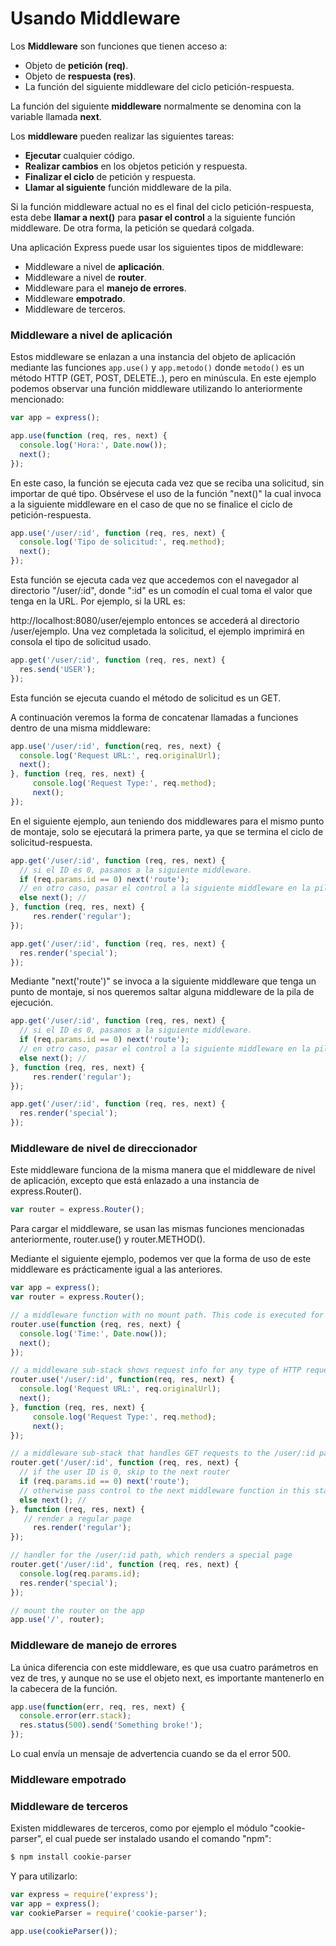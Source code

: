 # Usando Middleware
Los **Middleware** son funciones que tienen acceso a:
- Objeto de **petición (req)**.
- Objeto de **respuesta (res)**.
- La función del siguiente middleware del ciclo petición-respuesta.

La función del siguiente **middleware** normalmente se denomina con la variable llamada **next**.

Los **middleware** pueden realizar las siguientes tareas: 
- **Ejecutar** cualquier código.
- **Realizar cambios** en los objetos petición y respuesta.
- **Finalizar el ciclo** de petición y respuesta.
- **Llamar al siguiente** función middleware de la pila.

Si la función middleware actual no es el final del ciclo petición-respuesta, esta debe **llamar a next()** para **pasar el control** a la siguiente función middleware. De otra forma, la petición se quedará colgada.

Una aplicación Express puede usar los siguientes tipos de middleware:
- Middleware a nivel de **aplicación**.
- Middleware a nivel de **router**.
- Middleware para el **manejo de errores**.
- Middleware **empotrado**.
- Middleware de terceros.

### Middleware a nivel de aplicación
Estos middleware se enlazan a una instancia del objeto de aplicación mediante las funciones `app.use()` y `app.metodo()` donde `metodo()` es un método HTTP (GET, POST, DELETE..), pero en minúscula.
En este ejemplo podemos observar una función middleware utilizando lo anteriormente mencionado:
```javascript
var app = express();

app.use(function (req, res, next) {
  console.log('Hora:', Date.now());
  next();
});
```
En este caso, la función se ejecuta cada vez que se reciba una solicitud, sin importar de qué tipo. Obsérvese el uso de la función "next()" la cual invoca a la siguiente middleware en el caso de que no se finalice el ciclo de petición-respuesta.
```javascript
app.use('/user/:id', function (req, res, next) {
  console.log('Tipo de solicitud:', req.method);
  next();
});
```
Esta función se ejecuta cada vez que accedemos con el navegador al directorio "/user/:id", donde ":id" es un comodín el cual toma el valor que tenga en la URL. Por ejemplo, si la URL es:

http://localhost:8080/user/ejemplo entonces se accederá al directorio /user/ejemplo. Una vez completada la solicitud, el ejemplo imprimirá en consola el tipo de solicitud usado.
```javascript
app.get('/user/:id', function (req, res, next) {
  res.send('USER');
});
```
Esta función se ejecuta cuando el método de solicitud es un GET.

A continuación veremos la forma de concatenar llamadas a funciones dentro de una misma middleware:
```javascript
app.use('/user/:id', function(req, res, next) {
  console.log('Request URL:', req.originalUrl);
  next();
}, function (req, res, next) {
     console.log('Request Type:', req.method);
     next();
});
```
En el siguiente ejemplo, aun teniendo dos middlewares para el mismo punto de montaje, solo se ejecutará la primera parte, ya que se termina el ciclo de solicitud-respuesta.
```javascript
app.get('/user/:id', function (req, res, next) {
  // si el ID es 0, pasamos a la siguiente middleware. 
  if (req.params.id == 0) next('route');
  // en otro caso, pasar el control a la siguiente middleware en la pila.
  else next(); //
}, function (req, res, next) {
     res.render('regular');
});

app.get('/user/:id', function (req, res, next) {
  res.render('special');
});
```
Mediante "next('route')" se invoca a la siguiente middleware que tenga un punto de montaje, si nos queremos saltar alguna middleware de la pila de ejecución.
```javascript
app.get('/user/:id', function (req, res, next) {
  // si el ID es 0, pasamos a la siguiente middleware. 
  if (req.params.id == 0) next('route');
  // en otro caso, pasar el control a la siguiente middleware en la pila.
  else next(); //
}, function (req, res, next) {
     res.render('regular');
});

app.get('/user/:id', function (req, res, next) {
  res.render('special');
});
```
### Middleware de nivel de direccionador
Este middleware funciona de la misma manera que el middleware de nivel de aplicación, excepto que está enlazado a una instancia de express.Router().
```javascript
var router = express.Router();
```
Para cargar el middleware, se usan las mismas funciones mencionadas anteriormente, router.use() y router.METHOD().

Mediante el siguiente ejemplo, podemos ver que la forma de uso de este middleware es prácticamente igual a las anteriores.
```javascript
var app = express();
var router = express.Router();

// a middleware function with no mount path. This code is executed for every request to the router
router.use(function (req, res, next) {
  console.log('Time:', Date.now());
  next();
});

// a middleware sub-stack shows request info for any type of HTTP request to the /user/:id path
router.use('/user/:id', function(req, res, next) {
  console.log('Request URL:', req.originalUrl);
  next();
}, function (req, res, next) {
     console.log('Request Type:', req.method);
     next();
});

// a middleware sub-stack that handles GET requests to the /user/:id path
router.get('/user/:id', function (req, res, next) {
  // if the user ID is 0, skip to the next router
  if (req.params.id == 0) next('route');
  // otherwise pass control to the next middleware function in this stack
  else next(); //
}, function (req, res, next) {
   // render a regular page
     res.render('regular');
});

// handler for the /user/:id path, which renders a special page
router.get('/user/:id', function (req, res, next) {
  console.log(req.params.id);
  res.render('special');
});

// mount the router on the app
app.use('/', router);
```
### Middleware de manejo de errores
La única diferencia con este middleware, es que usa cuatro parámetros en vez de tres, y aunque no se use el objeto next, es importante mantenerlo en la cabecera de la función.
```javascript
app.use(function(err, req, res, next) {
  console.error(err.stack);
  res.status(500).send('Something broke!');
});
```
Lo cual envía un mensaje de advertencia cuando se da el error 500.
### Middleware empotrado


### Middleware de terceros
Existen middlewares de terceros, como por ejemplo el módulo "cookie-parser", el cual puede ser instalado usando el comando "npm":

```bash
$ npm install cookie-parser
```
Y para utilizarlo:
```javascript
var express = require('express');
var app = express();
var cookieParser = require('cookie-parser');

app.use(cookieParser());

```